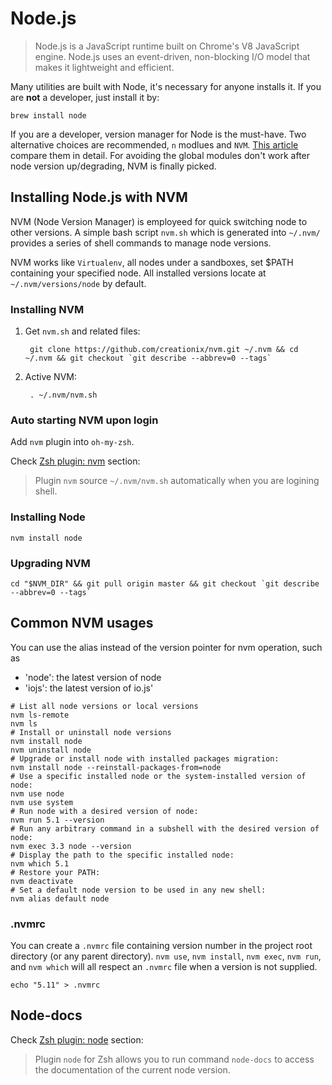 # Node.js 

> Node.js is a JavaScript runtime built on Chrome's V8 JavaScript engine. Node.js uses an event-driven, non-blocking I/O model that makes it lightweight and efficient. 

Many utilities are built with Node, it's necessary for anyone installs it. If you are **not** a developer, just install it by:

    brew install node

If you are a developer, version manager for Node is the must-have. Two alternative choices are recommended, `n` modlues and `NVM`. [This article](http://www.mattpalmerlee.com/2013/03/23/installing-and-switching-between-multiple-versions-of-node-js-n-vs-nvm/) compare them in detail. For avoiding the global modules don't work after node version up/degrading, NVM is finally picked.

## Installing Node.js with NVM

NVM (Node Version Manager) is employeed for quick switching node to other versions. A simple bash script `nvm.sh` which is generated into `~/.nvm/` provides a series of shell commands to manage node versions. 

NVM works like `Virtualenv`, all nodes under a sandboxes, set $PATH containing your specified node. All installed versions locate at `~/.nvm/versions/node` by default.

### Installing NVM

1. Get `nvm.sh` and related files:

        git clone https://github.com/creationix/nvm.git ~/.nvm && cd ~/.nvm && git checkout `git describe --abbrev=0 --tags`

2. Active NVM:

        . ~/.nvm/nvm.sh

### Auto starting NVM upon login

Add `nvm` plugin into `oh-my-zsh`.

Check [Zsh plugin: nvm](../iTerm2/zsh-plugins.html#nvm) section:

> Plugin `nvm` source `~/.nvm/nvm.sh` automatically when you are logining shell.

### Installing Node

    nvm install node

### Upgrading NVM

    cd "$NVM_DIR" && git pull origin master && git checkout `git describe --abbrev=0 --tags`

## Common NVM usages

You can use the alias instead of the version pointer for nvm operation, such as

* 'node': the latest version of node
* 'iojs': the latest version of io.js'

```shell
# List all node versions or local versions
nvm ls-remote
nvm ls
# Install or uninstall node versions
nvm install node
nvm uninstall node
# Upgrade or install node with installed packages migration:
nvm install node --reinstall-packages-from=node
# Use a specific installed node or the system-installed version of node:
nvm use node
nvm use system
# Run node with a desired version of node:
nvm run 5.1 --version
# Run any arbitrary command in a subshell with the desired version of node:
nvm exec 3.3 node --version
# Display the path to the specific installed node:
nvm which 5.1
# Restore your PATH:
nvm deactivate
# Set a default node version to be used in any new shell:
nvm alias default node
```

### .nvmrc

You can create a `.nvmrc` file containing version number in the project root directory (or any parent directory). `nvm use`, `nvm install`, `nvm exec`, `nvm run`, and `nvm which` will all respect an `.nvmrc` file when a version is not supplied.

    echo "5.11" > .nvmrc

## Node-docs

Check [Zsh plugin: node](../iTerm2/zsh-plugins.html#node) section:

> Plugin `node` for Zsh allows you to run command `node-docs` to access the documentation of the current node version.

